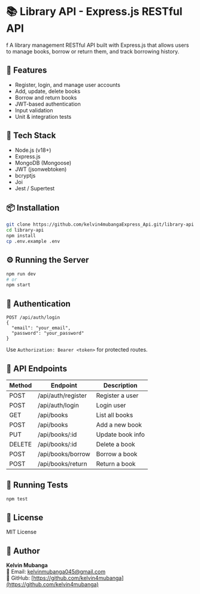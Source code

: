 # 📚 Library API - Express.js RESTful API
f
A library management RESTful API built with Express.js that allows users to manage books, borrow or return them, and track borrowing history.

## 🚀 Features

- Register, login, and manage user accounts
- Add, update, delete books
- Borrow and return books
- JWT-based authentication
- Input validation
- Unit & integration tests

## 🔧 Tech Stack

- Node.js (v18+)
- Express.js
- MongoDB (Mongoose)
- JWT (jsonwebtoken)
- bcryptjs
- Joi
- Jest / Supertest

## 📦 Installation

```bash
git clone https://github.com/kelvin4mubangaExpress_Api.git/library-api
cd library-api
npm install
cp .env.example .env
```

## ⚙️ Running the Server

```bash
npm run dev
# or
npm start
```

## 🔐 Authentication

```http
POST /api/auth/login
{
  "email": "your_email",
  "password": "your_password"
}
```

Use `Authorization: Bearer <token>` for protected routes.

## 🔗 API Endpoints

| Method | Endpoint            | Description              |
|--------|---------------------|--------------------------|
| POST   | /api/auth/register  | Register a user          |
| POST   | /api/auth/login     | Login user               |
| GET    | /api/books          | List all books           |
| POST   | /api/books          | Add a new book           |
| PUT    | /api/books/:id      | Update book info         |
| DELETE | /api/books/:id      | Delete a book            |
| POST   | /api/books/borrow   | Borrow a book            |
| POST   | /api/books/return   | Return a book            |

## 🧪 Running Tests

```bash
npm test
```

## 📄 License

MIT License

## 👤 Author

**Kelvin Mubanga**  
📧 Email: kelvinmubanga045@gmail.com  
🔗 GitHub: [https://github.com/kelvin4mubanga](https://github.com/kelvin4mubanga)